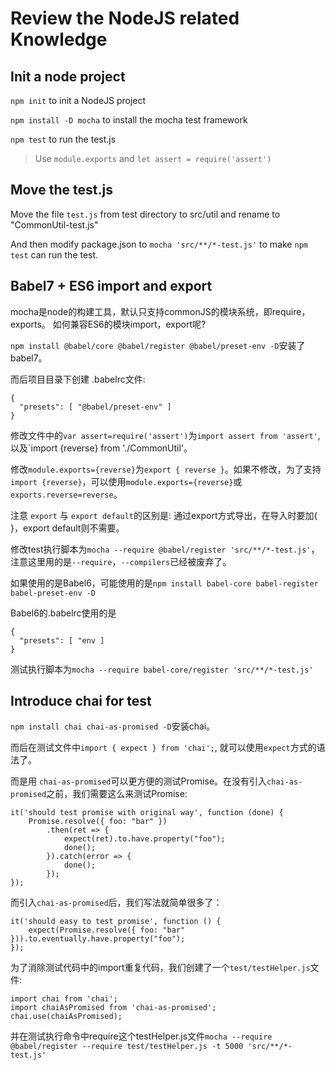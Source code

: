 Review the NodeJS related Knowledge
===================

## Init a node project

`npm init` to init a NodeJS project

`npm install -D mocha` to install the mocha test framework

`npm test` to run the test.js

> Use `module.exports` and `let assert = require('assert')`

## Move the test.js

Move the file `test.js` from test directory to src/util and rename to "CommonUtil-test.js"

And then modify package.json to `mocha 'src/**/*-test.js'` to make `npm test` can run the test.

## Babel7 + ES6 import and export

mocha是node的构建工具，默认只支持commonJS的模块系统，即require，exports。 如何兼容ES6的模块import，export呢?

`npm install @babel/core @babel/register @babel/preset-env -D`安装了babel7。

而后项目目录下创建 .babelrc文件:

```
{
  "presets": [ "@babel/preset-env" ]
}
```

修改文件中的`var assert=require('assert')`为`import assert from 'assert'`, 以及`import {reverse} from './CommonUtil'。

修改`module.exports={reverse}`为`export { reverse }`。如果不修改，为了支持`import {reverse}`，可以使用`module.exports={reverse}`或`exports.reverse=reverse`。

注意 `export` 与 `export default`的区别是: 通过export方式导出，在导入时要加{ }，export default则不需要。

修改test执行脚本为`mocha --require @babel/register 'src/**/*-test.js'`，注意这里用的是`--require`，`--compilers`已经被废弃了。

如果使用的是Babel6，可能使用的是`npm install babel-core babel-register babel-preset-env -D`

Babel6的.babelrc使用的是

```
{
  "presets": [ "env ]
}
```

测试执行脚本为`mocha --require babel-core/register 'src/**/*-test.js'`

## Introduce chai for test

`npm install chai chai-as-promised -D`安装chai。

而后在测试文件中`import { expect } from 'chai';`, 就可以使用`expect`方式的语法了。

而是用 `chai-as-promised`可以更方便的测试Promise。在没有引入`chai-as-promised`之前，我们需要这么来测试Promise:

```
it('should test promise with original way', function (done) {
    Promise.resolve({ foo: "bar" })
        .then(ret => {
            expect(ret).to.have.property("foo");
            done();
        }).catch(error => {
            done();
        });
});
```

而引入`chai-as-promised`后，我们写法就简单很多了：

```
it('should easy to test promise', function () {
    expect(Promise.resolve({ foo: "bar" })).to.eventually.have.property("foo");
});
```

为了消除测试代码中的import重复代码，我们创建了一个`test/testHelper.js`文件:

```
import chai from 'chai';
import chaiAsPromised from 'chai-as-promised';
chai.use(chaiAsPromised);
```

并在测试执行命令中require这个testHelper.js文件`mocha --require @babel/register --require test/testHelper.js -t 5000 'src/**/*-test.js'`

